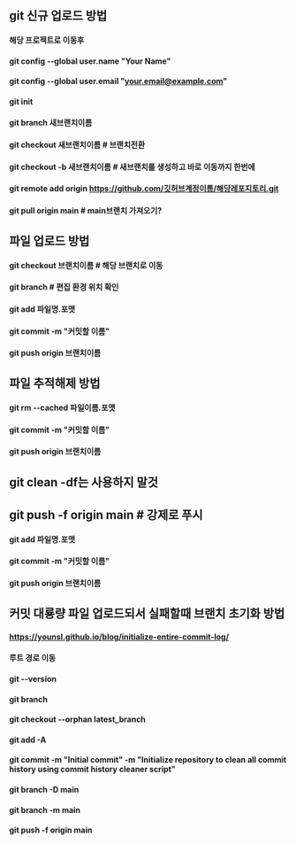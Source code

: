 
## git 신규 업로드 방법
#### 해당 프로젝트로 이동후
#### git config --global user.name "Your Name"
#### git config --global user.email "your.email@example.com"
#### git init
#### git branch 새브랜치이름
#### git checkout 새브랜치이름 # 브랜치전환
#### git checkout -b 새브랜치이름 # 새브랜치를 생성하고 바로 이동까지 한번에
#### git remote add origin https://github.com/깃허브계정이름/해당레포지토리.git
#### git pull origin main # main브랜치 가져오기?


## 파일 업로드 방법
#### git checkout 브랜치이름 # 해당 브랜치로 이동
#### git branch # 편집 환경 위치 확인
#### git add 파일명.포맷
#### git commit -m "커밋할 이름"
#### git push origin 브랜치이름

## 파일 추적해제 방법
####  git rm --cached 파일이름.포맷
####  git commit -m "커밋할 이름"
####  git push origin 브랜치이름 

## git clean -df는 사용하지 말것
## git push -f origin main # 강제로 푸시

#### git add 파일명.포맷
#### git commit -m "커밋할 이름"
#### git push origin 브랜치이름

## 커밋 대룡량 파일 업로드되서 실패할때 브랜치 초기화 방법
#### https://younsl.github.io/blog/initialize-entire-commit-log/
#### 루트 경로 이동
#### git --version
#### git branch
#### git checkout --orphan latest_branch
#### git add -A
#### git commit -m "Initial commit" -m "Initialize repository to clean all commit history using commit history cleaner script"
#### git branch -D main
#### git branch -m main
#### git push -f origin main